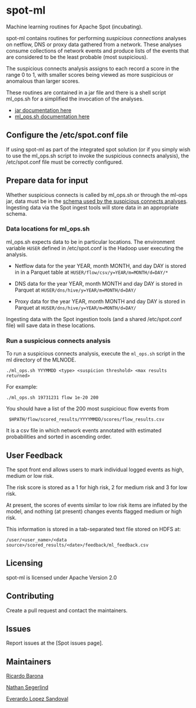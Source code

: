 # spot-ml

Machine learning routines for Apache Spot (incubating).

spot-ml contains routines for performing *suspicious connections* analyses on netflow, DNS or proxy data gathered from a network. These
analyses consume collections of network events and produce lists of the events that are considered to be the least probable (most suspicious).

The suspicious connects analysis assigns to each record a score in the range 0 to 1, with smaller scores being viewed as more suspicious or anomalous than larger scores.

These routines are contained in a jar file   and there is a shell script ml_ops.sh for a simplified the invocation of the analyses.


* [jar documentation here](SPOT-ML-JAR.md)
* [ml_ops.sh documentation here](ML_OPS.md) 

## Configure the /etc/spot.conf file

If using spot-ml as part of the integrated spot solution (or if you simply wish to use the ml_ops.sh script to invoke the suspicious connects analysis), 
the /etc/spot.conf file must be correctly configured.

## Prepare data for input 

Whether suspicious connects is called by ml_ops.sh or through the ml-ops jar, data must be in the [schema used by the suspicious connects analyses](SUSPICIOUS_CONNECTS_SCHEMA.md).  Ingesting data via the Spot ingest tools will store data in an appropriate schema.


### Data locations for ml_ops.sh

ml_ops.sh expects data to be in particular locations. The environment variable `HUSER` defined in /etc/spot.conf is the Hadoop user executing the analysis.

- Netflow data for the year YEAR, month  MONTH, and day DAY is stored in in a Parquet table  at `HUSER/flow/csv/y=YEAR/m=MONTH/d=DAY/*` 

- DNS data for the year YEAR, month MONTH and day DAY is stored in Parquet at `HUSER/dns/hive/y=YEAR/m=MONTH/d=DAY/`

- Proxy data for the year YEAR, month MONTH and day DAY is stored in Parquet at `HUSER/dns/hive/y=YEAR/m=MONTH/d=DAY/` 


Ingesting data with the Spot ingestion tools (and a shared /etc/spot.conf file) will save data in these locations.


### Run a suspicious connects analysis

To run a suspicious connects analysis, execute the  `ml_ops.sh` script in the ml directory of the MLNODE.
```
./ml_ops.sh YYYMMDD <type> <suspicion threshold> <max results returned>
```


For example:  
```
./ml_ops.sh 19731231 flow 1e-20 200
```

You should have a list of the 200 most suspiciouc flow events from 

     $HPATH/flow/scored_results/YYYYMMDD/scores/flow_results.csv


It is a csv file in which network events annotated with estimated probabilities and sorted in ascending order.

## User Feedback

The spot front end allows users to mark individual logged events as high, medium or low risk. 

The risk score is stored as a 1 for high risk, 2 for medium risk and 3 for low risk.

At present, the scores of events similar to low risk items are inflated by the model, and nothing (at present) changes events flagged medium or high risk.


This information is stored in a tab-separated text file stored on HDFS at:


	/user/<user_name>/<data source>/scored_results/<date>/feedback/ml_feedback.csv


## Licensing

spot-ml is licensed under Apache Version 2.0

## Contributing

Create a pull request and contact the maintainers.

## Issues

Report issues at the [Spot issues page].

## Maintainers

[Ricardo Barona](https://github.com/rabarona)

[Nathan Segerlind](https://github.com/NathanSegerlind)

[Everardo Lopez Sandoval](https://github.com/EverLoSa)
